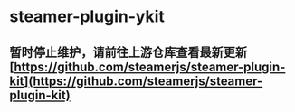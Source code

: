 # steamer-plugin-ykit

## 暂时停止维护，请前往上游仓库查看最新更新[https://github.com/steamerjs/steamer-plugin-kit](https://github.com/steamerjs/steamer-plugin-kit)
<!-- 
starter kit 管理命令

[![NPM Version](https://img.shields.io/npm/v/steamer-plugin-kit.svg?style=flat)](https://www.npmjs.com/package/steamer-plugin-kit)
[![Travis](https://img.shields.io/travis/steamerjs/steamer-plugin-kit.svg)](https://travis-ci.org/steamerjs/steamer-plugin-kit)
[![Deps](https://img.shields.io/david/steamerjs/steamer-plugin-kit.svg)](https://david-dm.org/steamerjs/steamer-plugin-kit)
[![Coverage](https://img.shields.io/coveralls/steamerjs/steamer-plugin-kit.svg)](https://coveralls.io/github/steamerjs/steamer-plugin-kit)

## 内置
`steamer-plugin-kit` 已经默认作为 `steamerjs` 的内置插件，全局安装 `steamerjs` 后即可使用。如果你额外安装 `steamer-plugin-kit`，则会优先使用这个额外安装的包。

## 安装
以下命令全局安装 `steamerjs` 或 `steamer-plugin-kit`，使用时如遇到问题，可先参见文档[[常见问题]](https://steamerjs.github.io/docs/introduction/Steamer-QA.html)，可能是没设置好 `NODE_PATH`

```javascript
// 必须
npm i -g steamerjs

// v2.0 已经内置到 steamerjs，因此可不安装
npm i -g steamer-plugin-kit
```

## 设置 `NODE_PATH`

由于 `steamerjs` 的命令或脚手架都需要全局安装，尽管steamerjs会尝试兼容，但在某些使用场景下会仍然找到不全局安装的位置，因此推荐设置环境变量 `NODE_PATH`。

[常见问题 - NODE_PATH设置](https://steamerjs.github.io/docs/introduction/Steamer-QA.html)

## 更新
```
npm i -g steamer-plugin-kit@latest

// 或者
steamer update
```

## 添加脚手架
```javascript
// 添加最新版本
steamer kit --add https://github.com/steamerjs/steamer-react.git

// 添加指定tag版本
steamer kit --add https://github.com/steamerjs/steamer-react.git --tag v3.0.7
```

## 基于脚手架初始化项目
```javascript
// 运行命令，并进行选择
steamer kit

? Which starterkit do you wanna install:  (Use arrow keys)
❯ steamer-react - alloyteam react starterkit
  steamer-vue - alloyteam vue starterkit
  steamer-simple - alloyteam frameworkless starterkit
? Which version do you need:  (Use arrow keys)
❯ 3.0.8
  3.0.5
? Which folder is your project in:  (./)
```

## 更新脚手架
```javascript
steamer kit --update --global

? Which starterkit do you wanna update:  (Use arrow keys)
❯ all starterkits
  steamer-react - alloyteam react starterkit
  steamer-vue - alloyteam vue starterkit
  steamer-simple - alloyteam frameworkless starterkit
```

## 更新项目使用的脚手架
```javascript
cd project
steamer kit --update
```

## 查看可用脚手架
```javascript
steamer kit  --list
// 或
steamer kit -l

You can use following starterkits:
* steamer-react
    - ver: 3.0.8
    - des: alloyteam react starterkit
    - url: https://github.com/steamerjs/steamer-react.git
* steamer-vue
    - ver: 3.0.5
    - des: alloyteam vue starterkit
    - url: https://github.com/steamerjs/steamer-vue.git
* steamer-simple
    - ver: 3.0.3
    - des: alloyteam frameworkless starterkit
    - url: https://github.com/steamerjs/steamer-simple.git
```

## 脚手架数据
```javascript
// 添加脚手架后，数据会存放在 $HOME/.steamer/starterkits/ 下面，脚手架的相关信息也会存放在 starterkit.js 中
// 示例信息如下：
kits = {
  list: {
      'steamer-react': {
          latestVersion: '3.0.8',
          currentVersion: '3.0.8',
          description: '',
          versions: [
            '3.0.8',
            '3.0.5'
          ],
          url: ''
      }
  },
  timestamp: ''
};
```

## 基于模板生成页面
```javascript
steamer kit --template
// or
steamer kit -t

// 初次使用时做好配置，然后选择模板
? type the template source folder: ./tools/template
? type your template destination folder:  ./src/page
? type your npm command(npm|tnpm|cnpm etc):  npm
? which template do you like:  (Use arrow keys)
❯ preact-list
  react-simple-mobx
  react-simple-redux
  react-spa-mobx
  react-spa-redux
  react-typescript
```

## 脚手架生命周期
3.0.0 版本后，新增脚手架生命周期，例如，如果脚手架叫做 `steamer-example`，则在脚手架相关配置文件 `.steamer/steamer-example.js` 中可以写如下生命周期：

```javascript
const path = require("path");
const fs = require("fs");

module.exports = {
    /**
     * some other codes here
     */

    // 初始化脚手架时，在拷贝文件发生前
    beforeInstallCopy: function (answers, folderPath) {
        console.log('====beforeInstallCopy====');
    },

    // 初始化脚手架时，在拷贝文件发生后
    afterInstallCopy: function (answers, folderPath) {
        console.log('====afterInstallCopy====');
    },

    // 初始化脚手架时，在安装依赖发生前
    beforeInstallDep: function (answers, folderPath) {
        console.log('====afterInstallDep====');
    },

    // 初始化脚手架时，在安装依赖发生后
    afterInstallDep: function (answers, folderPath) {
        console.log('====afterInstallDep====');
    },

    // 更新本地项目脚手架时，在拷贝文件发生前
    beforeUpdateCopy: function (answers, folderPath) {
        console.log('====beforeUpdateCopy====');
    },

    // 更新本地项目脚手架时，在拷贝文件发生后
    afterUpdateCopy: function (answers, folderPath) {
        console.log('====afterUpdateCopy====');
    },

    // 更新本地项目脚手架时，在更新依赖发生前
    beforeUpdateDep: function (answers, folderPath) {
        console.log('====beforeUpdateDep====');
    },

    // 更新本地项目脚手架时，在更新依赖发生后
    afterUpdateDep: function (answers, folderPath) {
        console.log('====afterUpdateDep====');
    },

};

```

## Starter Kit 的例子
符合 `steamer` 规范的 `Starter Kit`，可以参考 [steamer-example](https://github.com/steamerjs/steamer-example/)，并仿照规范，进行接入。如何想开发，可以使用下面命令初始化：

```javascript
steamer develop -k [kit name]
```

官方 Starter Kit:
* react starter kit: [steamer-react](https://github.com/steamerjs/steamer-react/)
* vue starter kit: [steamer-vue](https://github.com/steamerjs/steamer-vue/)
* 无框架 starter kit: [steamer-simple](https://github.com/steamerjs/steamer-simple/)
* react 组件开发 starter kit: [steamer-react-component](https://github.com/steamerjs/steamer-react-component/)
* vue 组件开发 starter kit: [steamer-vue-component](https://github.com/steamerjs/steamer-vue-component/)
* 无框架 组件开发 starter kit: [steamer-simple-component](https://github.com/steamerjs/steamer-simple-component/)
* 小工具开发 starter kit: [steamer-logic-component](https://github.com/steamerjs/steamer-logic-component) -->
